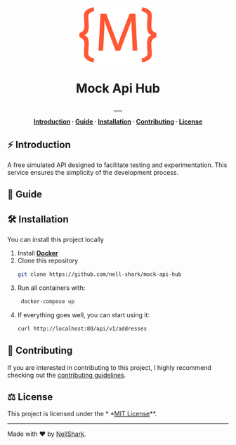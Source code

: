 <div align="center">
    <a href="#readme">
        <img src="./.github/logo.svg" alt="logo" width="35%">
    </a>
    <h1>Mock Api Hub</h1>
</div>

<p align="center">
    <a href="https://github.com/nell-shark/mock-api-hub/actions">
      <img src="https://github.com/nell-shark/mock-api-hub/actions/workflows/build.yml/badge.svg" alt=""/>
    </a>
    <a href="https://github.com/nell-shark/mock-api-hub/blob/master/LICENSE">
        <img src="https://img.shields.io/badge/license-MIT-blue.svg" alt="">
    </a>
    <a href="https://github.com/nell-shark/mock-api-hub">
        <img src="https://img.shields.io/github/repo-size/nell-shark/mock-api-hub.svg" alt="" />
    </a>
    <a href="https://github.com/nell-shark/mock-api-hub/pulls">
        <img src="https://img.shields.io/github/issues-pr-raw/nell-shark/mock-api-hub.svg" alt="" />
    </a> 
    <a href="https://github.com/nell-shark/mock-api-hub/issues">
        <img src="https://img.shields.io/github/issues-raw/nell-shark/mock-api-hub.svg" alt="" />
    </a>
   <a href="https://github.com/nell-shark/mock-api-hub">
        <img src="https://img.shields.io/github/last-commit/nell-shark/mock-api-hub.svg" alt="" />
    </a>
</p>


<div align="center">
<strong>

[Introduction](#introduction) ·
[Guide](#guide) ·
[Installation](#installation) ·
[Contributing](#contributing) ·
[License](#license)


</strong>
</div>

## ⚡ Introduction

A free simulated API designed to facilitate testing and experimentation.
This service ensures the simplicity of the development process.

## 📑 Guide

## 🛠️ Installation

You can install this project locally

1. Install **[Docker](https://www.docker.com/)**
2. Clone this repository
    ```bash
    git clone https://github.com/nell-shark/mock-api-hub
    ```
3. Run all containers with:
   ```bash
    docker-compose up
    ```
4. If everything goes well, you can start using it:
   ```bash
   curl http://localhost:80/api/v1/addresses
   ```

## 🤝 Contributing

If you are interested in contributing to this project, I highly recommend checking out
the [contributing guidelines](https://github.com/nell-shark/mock-api-hub/blob/master/CONTRIBUTE.md).

## ⚖️ License

This project is licensed under the *
*[MIT License](https://github.com/nell-shark/mock-api-hub/blob/master/LICENSE)**.

<hr>

Made with ❤️ by [NellShark](https://github.com/nell-shark).
